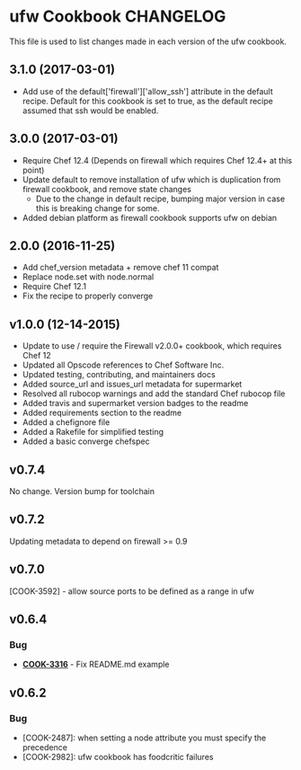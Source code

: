 # ufw Cookbook CHANGELOG
This file is used to list changes made in each version of the ufw cookbook.

## 3.1.0 (2017-03-01)
- Add use of the default['firewall']['allow_ssh'] attribute in the default recipe. Default for this cookbook is set to true, as the default recipe assumed that ssh would be enabled.

## 3.0.0 (2017-03-01)
- Require Chef 12.4 (Depends on firewall which requires Chef 12.4+ at this point)
- Update default to remove installation of ufw which is duplication from firewall cookbook, and remove state changes
  - Due to the change in default recipe, bumping major version in case this is breaking change for some.
- Added debian platform as firewall cookbook supports ufw on debian

## 2.0.0 (2016-11-25)
- Add chef_version metadata + remove chef 11 compat
- Replace node.set with node.normal
- Require Chef 12.1
- Fix the recipe to properly converge

## v1.0.0 (12-14-2015)
- Update to use / require the Firewall v2.0.0+ cookbook, which requires Chef 12
- Updated all Opscode references to Chef Software Inc.
- Updated testing, contributing, and maintainers docs
- Added source_url and issues_url metadata for supermarket
- Resolved all rubocop warnings and add the standard Chef rubocop file
- Added travis and supermarket version badges to the readme
- Added requirements section to the readme
- Added a chefignore file
- Added a Rakefile for simplified testing
- Added a basic converge chefspec

## v0.7.4
No change. Version bump for toolchain

## v0.7.2
Updating metadata to depend on firewall >= 0.9

## v0.7.0
[COOK-3592] - allow source ports to be defined as a range in ufw

## v0.6.4
### Bug
- **[COOK-3316](https://tickets.chef.io/browse/COOK-3316)** - Fix README.md example

## v0.6.2
### Bug
- [COOK-2487]: when setting a node attribute you must specify the precedence
- [COOK-2982]: ufw cookbook has foodcritic failures
